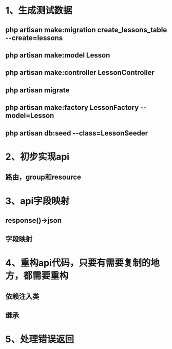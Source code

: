 # 1、生成测试数据
## php artisan make:migration create_lessons_table --create=lessons
## php artisan make:model Lesson  
## php artisan make:controller LessonController
## php artisan migrate 
## php artisan make:factory LessonFactory --model=Lesson
## php artisan db:seed --class=LessonSeeder 

# 2、初步实现api
## 路由，group和resource

# 3、api字段映射
## response()->json
## 字段映射

# 4、重构api代码，只要有需要复制的地方，都需要重构
## 依赖注入类
## 继承

# 5、处理错误返回
## 

